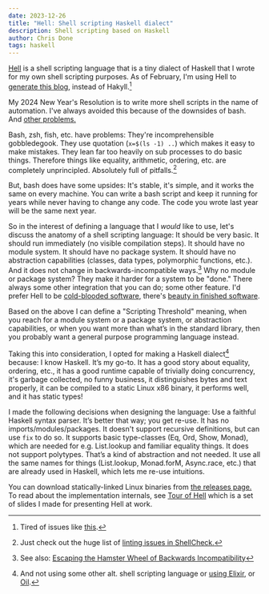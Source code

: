```yaml
---
date: 2023-12-26
title: "Hell: Shell scripting Haskell dialect"
description: Shell scripting based on Haskell
author: Chris Done
tags: haskell
---
```


[Hell](https://github.com/chrisdone/hell) is a shell scripting
language that is a tiny dialect of Haskell that I wrote for my own
shell scripting purposes.
As of February, I'm using Hell to [generate this
blog](https://github.com/chrisdone/hell/blob/main/examples/19-blog-generator.hell),
instead of Hakyll.[^1]

My 2024 New Year's Resolution is to write more
shell scripts in the name of automation.
I've always avoided this
because of the downsides of bash.
And [other problems.](https://danluu.com/cli-complexity/#maven)

Bash, zsh, fish, etc. have problems:
They're incomprehensible gobbledegook.
They use quotation (`x=$(ls -1) ..`) which makes it easy to make mistakes.
They lean far too heavily on sub processes to do basic things.
Therefore things like equality, arithmetic, ordering,
etc. are completely unprincipled. Absolutely full of pitfalls.[^4]

But, bash does have some upsides: It's stable, it's simple, and it
works the same on every machine.
You can write a bash script and keep it running for years while never
having to change any code.
The code you wrote last year will be the same next year.

So in the interest of defining a language that I *would* like to use,
let's discuss the anatomy of a shell scripting language: It should be
very basic.
It should run immediately (no visible compilation steps).
It should have no module system.
It should have no package system.
It should have no abstraction capabilities (classes, data types, polymorphic
functions, etc.).
And it does not change in backwards-incompatible ways.[^2]
Why no module or package system? They make it harder for a system to
be "done." There always some other integration that you can do; some
other feature.
I'd prefer Hell to be [cold-blooded
software](https://dubroy.com/blog/cold-blooded-software/), there's
[beauty in finished
software](https://josem.co/the-beauty-of-finished-software/).

Based on the above I can define a "Scripting Threshold" meaning, when
you reach for a module system or a package system, or abstraction
capabilities, or when you want more than what’s in the standard
library, then you probably want a general purpose programming language
instead.

Taking this into consideration, I opted for making a Haskell dialect[^3]
because: I know Haskell.
It’s my go-to.
It has a good story about equality, ordering, etc.,
it has a good runtime capable of trivially doing concurrency,
it's garbage collected, no funny business,
it distinguishes bytes and text properly,
it can be compiled to a static Linux x86 binary,
it performs well,
and it has static types!

I made the following decisions when designing the language:
Use a faithful Haskell syntax parser.
It’s better that way; you get re-use.
It has no imports/modules/packages.
It doesn't support recursive definitions, but can use `fix` to do so.
It supports basic type-classes (Eq, Ord, Show, Monad), which are needed for e.g. List.lookup and familiar equality things.
It does not support polytypes. That’s a kind of abstraction and not needed.
It use all the same names for things (List.lookup, Monad.forM,
Async.race, etc.) that are already used in Haskell, which lets me re-use intuitions.

You can download statically-linked Linux binaries from [the
releases page.](https://github.com/chrisdone/hell/releases)
To read about the implementation internals, see [Tour of
Hell](/pdfs/tour-of-hell.pdf) which is a set of slides I made for
presenting Hell at work.

[^1]: Tired of issues like [this](https://discourse.haskell.org/t/hakyll-error-watching-and-building/8834).

[^2]: See also: [Escaping the Hamster Wheel of Backwards Incompatibility](https://stevelosh.com/blog/2018/08/a-road-to-common-lisp/#s4-escaping-the-hamster-wheel-of-backwards-incompatibility)

[^3]: And not using some other alt. shell scripting language or [using
    Elixir](https://arathunku.com/b/2024/shell-scripting-with-elixir/),
    or [Oil](http://www.oilshell.org/blog/2018/01/28.html).

[^4]: Just check out the huge list of
  [linting issues in ShellCheck.](https://github.com/koalaman/shellcheck)
